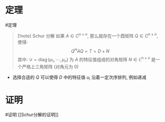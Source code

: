# 定理
#定理 
>[!note] Schur 分解
>如果 $A \in C^{n \times n}$, 那么就存在一个酉矩阵 $Q \in C^{n \times n}$, 使得:
> $$Q^HAQ=T=D+N$$
> 其中:
> $\mathcal{D}=\operatorname{diag}(\mu_1,\cdots,\mu_n)$ 为 $A$ 的特征值组成的对角矩阵
> $N\in\mathbb{C}^{n\times n}$ 是一个严格上三角矩阵 (对角元为 0)
- 选择合适的 $Q$ 可以使得 $D$ 中的特征值 $u_i$ 沿着一定次序排列, 例如递减

# 证明
#证明 
[[Schur分解的证明]]